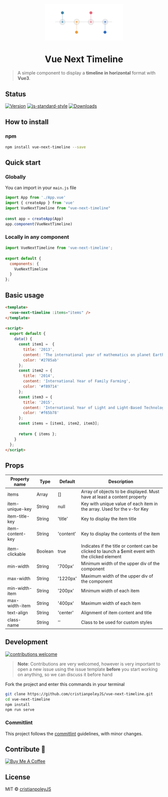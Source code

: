 <div align="center">
  <img src="./.github/logo.png" width="250px">
  <h1>Vue Next Timeline</h1>
</div>

> A simple component to display a __timeline in horizontal__ format with __Vue3__.

## Status

[![Version](https://img.shields.io/npm/v/vue-next-timeline.svg)](https://github.com/cristianpoleyJS/vue-next-timeline/)
[![js-standard-style](https://img.shields.io/badge/code%20style-standard-brightgreen.svg)](http://standardjs.com/)
[![Downloads](https://img.shields.io/npm/dt/vue-next-timeline.svg)](https://github.com/cristianpoleyJS/vue-next-timeline/)

## How to install

### npm

```bash
npm install vue-next-timeline --save
```

## Quick start

### Globally

You can import in your `main.js` file

```js
import App from './App.vue'
import { createApp } from 'vue'
import VueNextTimeline from "vue-next-timeline"

const app = createApp(App)
app.component(VueNextTimeline)
```

### Locally in any component

```js
import VueNextTimeline from 'vue-next-timeline';

export default {
  components: {
    VueNextTimeline
  }
};
```

## Basic usage

```html
<template>
  <vue-next-timeline :items="items" />
</template>

<script>
  export default {
    data() {
      const item1 =  {
        title: '2013',
        content: 'The international year of mathematics on planet Earth. The international year of mathematics on planet Earth',
        color: '#2785ab'
      };
      const item2 = {
        title: '2014',
        content: 'International Year of Family Farming',
        color: '#f89714'
      };
      const item3 = {
        title: '2015',
        content: 'International Year of Light and Light-Based Technologies',
        color: '#f65b78'
      };
      const items = [item1, item2, item3];

      return { items };
    }
  };
</script>
```

## Props

| Property name       |    Type |  Default  | Description                                                                                    |
| ------------------------------ | ---------- | --------- | -------------------------------------------------------- |
| items                         |   Array |   []    | Array of objects to be displayed. Must have at least a content property
| item-unique-key         |   String |   null        | Key with unique value of each item in the array. Used for the v-for Key |
| item-title-key               |   String |   'title'    | Key to display the item title                       |
| item-content-key               |   String |   'content'    | Key to display the contents of the item                    |
| item-clickable       | Boolean |    true     | Indicates if the title or content can be clicked to launch a $emit event with the clicked element |
| min-width       | String |    '700px'     | Minimum width of the upper div of the component |
| max-width       | String |    '1220px'     | Maximum width of the upper div of the component |
| min-width-item       | String |    '200px'     | Minimum width of each item |
| max-width-item       | String |    '400px'     | Maximum width of each item |
| text-align       | String |   'center'     | Alignment of item content and title |
| class-name       | String |   ''     | Class to be used for custom styles |

## Development

[![contributions welcome](https://img.shields.io/badge/contributions-welcome-brightgreen.svg?style=flat)](https://github.com/cristianpoleyJS/vue-next-timeline/issues)

> **Note**: Contributions are very welcomed, however is very important to open a new issue using the issue template **before** you start working on anything, so we can discuss it before hand

Fork the project and enter this commands in your terminal

```sh
git clone https://github.com/cristianpoleyJS/vue-next-timeline.git
cd vue-next-timeline
npm install
npm run serve
```

### Commitlint

This project follows the [commitlint](https://github.com/conventional-changelog/commitlint) guidelines, with minor changes.

## Contribute 🍺

<a href="https://www.buymeacoffee.com/cristianpoley" target="_blank"><img src="https://www.buymeacoffee.com/assets/img/custom_images/orange_img.png" alt="Buy Me A Coffee" style="height: 41px !important;width: 174px !important;box-shadow: 0px 3px 2px 0px rgba(190, 190, 190, 0.5) !important;-webkit-box-shadow: 0px 3px 2px 0px rgba(190, 190, 190, 0.5) !important;" ></a>

## License

MIT © [cristianpoleyJS](https://github.com/cristianpoleyJS/vue-next-timeline/blob/master/LICENSE)

